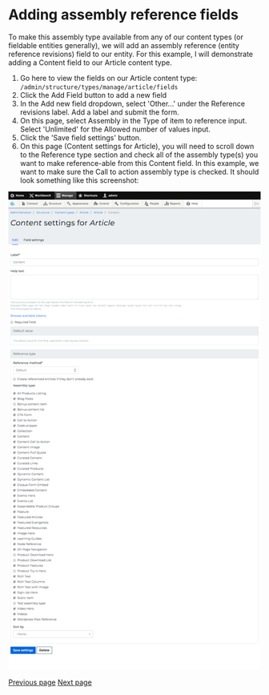 # Adding assembly reference fields

To make this assembly type available from any of our content types (or fieldable entities generally), we will add an assembly reference (entity reference revisions) field to our entity. For this example, I will demonstrate adding a Content field to our Article content type.

1. Go here to view the fields on our Article content type: `/admin/structure/types/manage/article/fields`
2. Click the Add Field button to add a new field
3. In the Add new field dropdown, select 'Other...' under the Reference revisions label. Add a label and submit the form.
4. On this page, select Assembly in the Type of item to reference input. Select 'Unlimited' for the Allowed number of values input.
5. Click the 'Save field settings' button.
6. On this page (Content settings for Article), you will need to scroll down to the Reference type section and check all of the assembly type(s) you want to make reference-able from this Content field. In this example, we want to make sure the Call to action assembly type is checked. It should look something like this screenshot:

![CTA Assembly Type Add ERR Field](../img/cta-assembly-type-add-err-field.png "CTA Assembly Type Add ERR Field")

[Previous page](./1-creating-the-cta-assembly-type.md)
[Next page](./3-creating-assembly-content.md)

